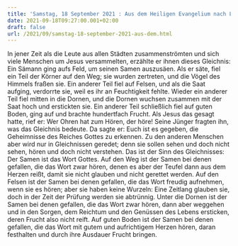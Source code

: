 ```yaml
---
title: 'Samstag, 18 September 2021 : Aus dem Heiligen Evangelium nach Lukas - Lk 8,4-15.'
date: 2021-09-18T09:27:00.001+02:00
draft: false
url: /2021/09/samstag-18-september-2021-aus-dem.html
---
```


In jener Zeit als die Leute aus allen Städten zusammenströmten und sich viele Menschen um Jesus versammelten, erzählte er ihnen dieses Gleichnis: Ein Sämann ging aufs Feld, um seinen Samen auszusäen. Als er säte, fiel ein Teil der Körner auf den Weg; sie wurden zertreten, und die Vögel des Himmels fraßen sie. Ein anderer Teil fiel auf Felsen, und als die Saat aufging, verdorrte sie, weil es ihr an Feuchtigkeit fehlte. Wieder ein anderer Teil fiel mitten in die Dornen, und die Dornen wuchsen zusammen mit der Saat hoch und erstickten sie. Ein anderer Teil schließlich fiel auf guten Boden, ging auf und brachte hundertfach Frucht. Als Jesus das gesagt hatte, rief er: Wer Ohren hat zum Hören, der höre! Seine Jünger fragten ihn, was das Gleichnis bedeute. Da sagte er: Euch ist es gegeben, die Geheimnisse des Reiches Gottes zu erkennen. Zu den anderen Menschen aber wird nur in Gleichnissen geredet; denn sie sollen sehen und doch nicht sehen, hören und doch nicht verstehen. Das ist der Sinn des Gleichnisses: Der Samen ist das Wort Gottes. Auf den Weg ist der Samen bei denen gefallen, die das Wort zwar hören, denen es aber der Teufel dann aus dem Herzen reißt, damit sie nicht glauben und nicht gerettet werden. Auf den Felsen ist der Samen bei denen gefallen, die das Wort freudig aufnehmen, wenn sie es hören; aber sie haben keine Wurzeln: Eine Zeitlang glauben sie, doch in der Zeit der Prüfung werden sie abtrünnig. Unter die Dornen ist der Samen bei denen gefallen, die das Wort zwar hören, dann aber weggehen und in den Sorgen, dem Reichtum und den Genüssen des Lebens ersticken, deren Frucht also nicht reift. Auf guten Boden ist der Samen bei denen gefallen, die das Wort mit gutem und aufrichtigem Herzen hören, daran festhalten und durch ihre Ausdauer Frucht bringen.